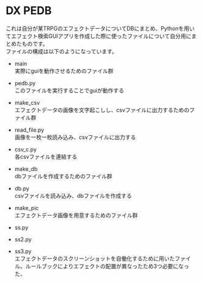 # DX PEDB
これは自分が某TRPGのエフェクトデータについてDBにまとめ、Pythonを用いてエフェクト検索GUIアプリを作成した際に使ったファイルについて自分用にまとめたものです。  
ファイルの構成は以下のようになっています。
- main  
実際にguiを動作させるためのファイル群
 - pedb.py  
このファイルを実行することでguiが動作する

- make_csv  
エフェクトデータの画像を文字起こしし、csvファイルに出力するためのファイル群
 - read_file.py  
画像を一枚一枚読み込み、csvファイルに出力する
 - csv_c.py  
各csvファイルを連結する

- make_db  
dbファイルを作成するためのファイル群
 - db.py  
csvファイルを読み込み、dbファイルを作成する

- make_pic  
エフェクトデータ画像を用意するためのファイル群
 - ss.py  
 - ss2.py  
 - ss3.py  
エフェクトデータのスクリーンショットを自働化するために用いたファイル。ルールブックによりエフェクトの配置が異なったため3つ必要になった、